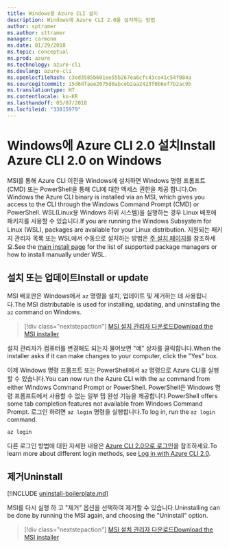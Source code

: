 ```yaml
---
title: Windows용 Azure CLI 설치
description: Windows에 Azure CLI 2.0을 설치하는 방법
author: sptramer
ms.author: sttramer
manager: carmonm
ms.date: 01/29/2018
ms.topic: conceptual
ms.prod: azure
ms.technology: azure-cli
ms.devlang: azure-cli
ms.openlocfilehash: c3ed3585b601ee55b267ea6cfc43ce41c54f084a
ms.sourcegitcommit: 15d6dfaee2075d0abceb2aa2423f0b6ef7b2ac9b
ms.translationtype: HT
ms.contentlocale: ko-KR
ms.lasthandoff: 05/07/2018
ms.locfileid: "33815979"
---
```

# <a name="install-azure-cli-20-on-windows"></a><span data-ttu-id="34616-103">Windows에 Azure CLI 2.0 설치</span><span class="sxs-lookup"><span data-stu-id="34616-103">Install Azure CLI 2.0 on Windows</span></span>

<span data-ttu-id="34616-104">MSI를 통해 Azure CLI 이진을 Windows에 설치하면 Windows 명령 프롬프트(CMD) 또는 PowerShell을 통해 CLI에 대한 액세스 권한을 제공 합니다.</span><span class="sxs-lookup"><span data-stu-id="34616-104">On Windows the Azure CLI binary is installed via an MSI, which gives you access to the CLI through the Windows Command Prompt (CMD) or PowerShell.</span></span>
<span data-ttu-id="34616-105">WSL(Linux용 Windows 하위 시스템)을 실행하는 경우 Linux 배포에 패키지를 사용할 수 있습니다.</span><span class="sxs-lookup"><span data-stu-id="34616-105">If you are running the Windows Subsystem for Linux (WSL), packages are available for your Linux distribution.</span></span> <span data-ttu-id="34616-106">지원되는 패키지 관리자 목록 또는 WSL에서 수동으로 설치하는 방법은 [주 설치 페이지](install-azure-cli.md)를 참조하세요.</span><span class="sxs-lookup"><span data-stu-id="34616-106">See the [main install page](install-azure-cli.md) for the list of supported package managers or how to install manually under WSL.</span></span>

## <a name="install-or-update"></a><span data-ttu-id="34616-107">설치 또는 업데이트</span><span class="sxs-lookup"><span data-stu-id="34616-107">Install or update</span></span>

<span data-ttu-id="34616-108">MSI 배포판은 Windows에서 `az` 명령을 설치, 업데이트 및 제거하는 데 사용됩니다.</span><span class="sxs-lookup"><span data-stu-id="34616-108">The MSI distributable is used for installing, updating, and uninstalling the `az` command on Windows.</span></span>

> [!div class="nextstepaction"]
> [<span data-ttu-id="34616-109">MSI 설치 관리자 다운로드</span><span class="sxs-lookup"><span data-stu-id="34616-109">Download the MSI installer</span></span>](https://aka.ms/installazurecliwindows)

<span data-ttu-id="34616-110">설치 관리자가 컴퓨터를 변경해도 되는지 물어보면 "예" 상자를 클릭합니다.</span><span class="sxs-lookup"><span data-stu-id="34616-110">When the installer asks if it can make changes to your computer, click the "Yes" box.</span></span>

<span data-ttu-id="34616-111">이제 Windows 명령 프롬프트 또는 PowerShell에서 `az` 명령으로 Azure CLI를 실행할 수 있습니다.</span><span class="sxs-lookup"><span data-stu-id="34616-111">You can now run the Azure CLI with the `az` command from either Windows Command Prompt or PowerShell.</span></span> <span data-ttu-id="34616-112">PowerShell은 Windows 명령 프롬프트에서 사용할 수 없는 일부 탭 완성 기능을 제공합니다.</span><span class="sxs-lookup"><span data-stu-id="34616-112">PowerShell offers some tab completion features not available from Windows Command Prompt.</span></span> <span data-ttu-id="34616-113">로그인 하려면 `az login` 명령을 실행합니다.</span><span class="sxs-lookup"><span data-stu-id="34616-113">To log in, run the `az login` command.</span></span>

```azurecli
az login
```

<span data-ttu-id="34616-114">다른 로그인 방법에 대한 자세한 내용은 [Azure CLI 2.0으로 로그인](authenticate-azure-cli.md)을 참조하세요.</span><span class="sxs-lookup"><span data-stu-id="34616-114">To learn more about different login methods, see [Log in with Azure CLI 2.0](authenticate-azure-cli.md).</span></span>

## <a name="uninstall"></a><span data-ttu-id="34616-115">제거</span><span class="sxs-lookup"><span data-stu-id="34616-115">Uninstall</span></span>

[!INCLUDE [uninstall-boilerplate.md](includes/uninstall-boilerplate.md)]

<span data-ttu-id="34616-116">MSI를 다시 실행 하 고 "제거" 옵션을 선택하여 제거할 수 있습니다.</span><span class="sxs-lookup"><span data-stu-id="34616-116">Uninstalling can be done by running the MSI again, and choosing the "Uninstall" option.</span></span>

> [!div class="nextstepaction"]
> [<span data-ttu-id="34616-117">MSI 설치 관리자 다운로드</span><span class="sxs-lookup"><span data-stu-id="34616-117">Download the MSI installer</span></span>](https://aka.ms/installazurecliwindows)
